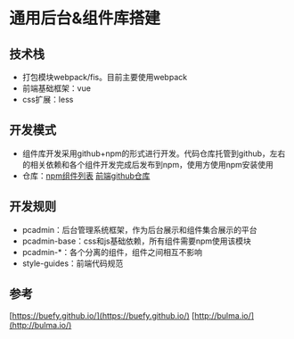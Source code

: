 # 通用后台&组件库搭建

## 技术栈

* 打包模块webpack/fis。目前主要使用webpack
* 前端基础框架：vue
* css扩展：less

## 开发模式
 - 组件库开发采用github+npm的形式进行开发。代码仓库托管到github，左右的相关依赖和各个组件开发完成后发布到npm，使用方使用npm安装使用
 - 仓库：[npm组件列表](https://www.npmjs.com/search?q=pcadmin)
           [前端github仓库](https://github.com/ksc-fx)


## 开发规则
 - pcadmin：后台管理系统框架，作为后台展示和组件集合展示的平台
 - pcadmin-base：css和js基础依赖，所有组件需要npm使用该模块
 - pcadmin-*：各个分离的组件，组件之间相互不影响
 - style-guides：前端代码规范


## 参考
[https://buefy.github.io/](https://buefy.github.io/)
[http://bulma.io/](http://bulma.io/)